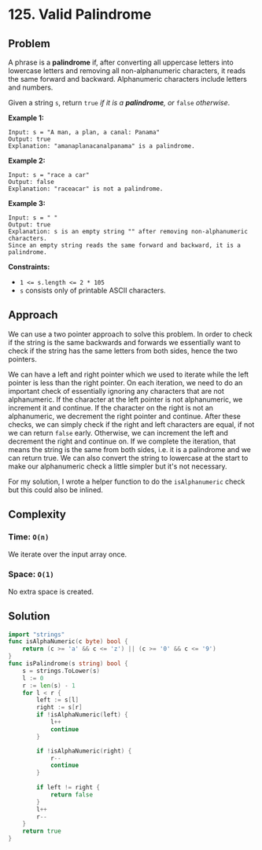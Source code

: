 # 125. Valid Palindrome

## Problem

A phrase is a **palindrome** if, after converting all uppercase letters into lowercase letters and removing all non-alphanumeric characters, it reads the same forward and backward. Alphanumeric characters include letters and numbers.

Given a string `s`, return `true` _if it is a **palindrome**, or_ `false` _otherwise_.

**Example 1:**

```
Input: s = "A man, a plan, a canal: Panama"
Output: true
Explanation: "amanaplanacanalpanama" is a palindrome.

```

**Example 2:**

```
Input: s = "race a car"
Output: false
Explanation: "raceacar" is not a palindrome.

```

**Example 3:**

```
Input: s = " "
Output: true
Explanation: s is an empty string "" after removing non-alphanumeric characters.
Since an empty string reads the same forward and backward, it is a palindrome.

```

**Constraints:**

- `1 <= s.length <= 2 * 105`
- `s` consists only of printable ASCII characters.

## Approach
We can use a two pointer approach to solve this problem. In order to check if the string is the same backwards and forwards we essentially want to check if the string has the same letters from both sides, hence the two pointers.

We can have a left and right pointer which we used to iterate while the left pointer is less than the right pointer. On each iteration, we need to do an important check of essentially ignoring any characters that are not alphanumeric. If the character at the left pointer is not alphanumeric, we increment it and continue. If the character on the right is not an alphanumeric, we decrement the right pointer and continue. After these checks, we can simply check if the right and left characters are equal, if not we can return `false` early. Otherwise, we can increment the left and decrement the right and continue on. If we complete the iteration, that means the string is the same from both sides, i.e. it is a palindrome and we can return true. We can also convert the string to lowercase at the start to make our alphanumeric check a little simpler but it's not necessary.

For my solution, I wrote a helper function to do the `isAlphanumeric` check but this could also be inlined.

## Complexity
### Time: `O(n)`
We iterate over the input array once.

### Space: `O(1)`
No extra space is created.

## Solution

```go
import "strings"
func isAlphaNumeric(c byte) bool {
	return (c >= 'a' && c <= 'z') || (c >= '0' && c <= '9')
}
func isPalindrome(s string) bool { 
	s = strings.ToLower(s)
	l := 0
	r := len(s) - 1
	for l < r {
		left := s[l]
		right := s[r]
		if !isAlphaNumeric(left) {
			l++
			continue
		}

		if !isAlphaNumeric(right) {
			r--
			continue
		}
		
		if left != right {
			return false
		}
		l++
		r--
	}
	return true
}
```
